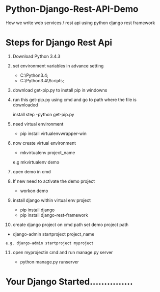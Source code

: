 # Python-Django-Rest-API-Demo
How we write web services / rest api using python django rest framework

# Steps for Django Rest Api

1) Download Python 3.4.3

2) set environment variables in advance setting

   - C:\Python3.4;
   - C:\Python3.4\Scripts;

3) download get-pip.py   to install pip in windowns

4) run this get-pip.py using cmd and go to path where the file is downloaded

    install step    -python get-pip.py

5) need virtual environment

    - pip install virtualenvwrapper-win

6) now create virtual environment

    - mkvirtualenv project_name

    e.g   mkvirtualenv demo

7) open demo in cmd

8) If new need to activate the demo project

    - workon demo

9) install django within virtual env project
   - pip install django
   - pip install django-rest-framework

10) create django project on cmd path set demo project path

   - django-admin startproject project_name

	e.g. django-admin startproject myproject

11) open myprojectin cmd and run manage.py server

    - python manage.py runserver


# Your Django Started...............
